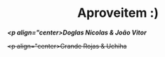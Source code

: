 **<h1 align="center">Aproveitem :)</h1>**
***<p align="center>Doglas Nicolas & João Vitor</p>***
~~<p align="center>Grande Rojas & Uchiha</p>~~
